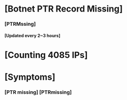 # [Botnet PTR Record Missing]
### [PTRMssing]
#### [Updated every 2~3 hours]

# [Counting 4085 IPs]

# [Symptoms] 
###   [PTR missing] [PTRmissing]

